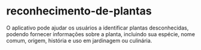 # reconhecimento-de-plantas
O aplicativo pode ajudar os usuários a identificar plantas desconhecidas, podendo fornecer informações sobre a planta, incluindo sua espécie, nome comum, origem, história e uso em jardinagem ou culinária.
